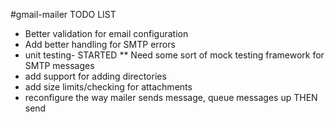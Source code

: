 #gmail-mailer TODO LIST

*  Better validation for email configuration
*  Add better handling for SMTP errors
*  unit testing- STARTED
** Need some sort of mock testing framework for SMTP messages
* add support for adding directories
* add size limits/checking for attachments
* reconfigure the way mailer sends message, queue messages up THEN send
